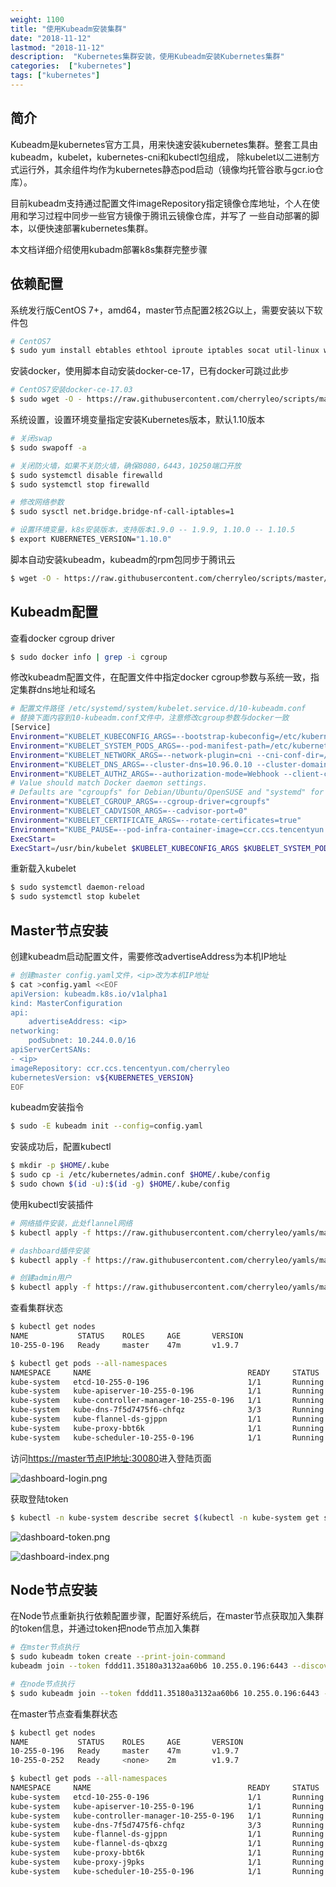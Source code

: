 ```yaml
---
weight: 1100
title: "使用Kubeadm安装集群"
date: "2018-11-12"
lastmod: "2018-11-12"
description:  "Kubernetes集群安装，使用Kubeadm安装Kubernetes集群"
categories:  ["kubernetes"]
tags: ["kubernetes"]
---
```


## 简介

Kubeadm是kubernetes官方工具，用来快速安装kubernetes集群。整套工具由kubeadm，kubelet，kubernetes-cni和kubectl包组成，
除kubelet以二进制方式运行外，其余组件均作为kubernetes静态pod启动（镜像均托管谷歌与gcr.io仓库）。

目前kubeadm支持通过配置文件imageRepository指定镜像仓库地址，个人在使用和学习过程中同步一些官方镜像于腾讯云镜像仓库，并写了
一些自动部署的脚本，以便快速部署kubernetes集群。

本文档详细介绍使用kubadm部署k8s集群完整步骤

## 依赖配置

系统发行版CentOS 7+，amd64，master节点配置2核2G以上，需要安装以下软件包

```bash
# CentOS7
$ sudo yum install ebtables ethtool iproute iptables socat util-linux wget -y
```

安装docker，使用脚本自动安装docker-ce-17，已有docker可跳过此步

```bash
# CentOS7安装docker-ce-17.03
$ sudo wget -O - https://raw.githubusercontent.com/cherryleo/scripts/master/centos7-install-docker.sh | sudo sh
```

系统设置，设置环境变量指定安装Kubernetes版本，默认1.10版本

```bash
# 关闭swap
$ sudo swapoff -a

# 关闭防火墙，如果不关防火墙，确保8080，6443，10250端口开放
$ sudo systemctl disable firewalld
$ sudo systemctl stop firewalld

# 修改网络参数
$ sudo sysctl net.bridge.bridge-nf-call-iptables=1

# 设置环境变量，k8s安装版本，支持版本1.9.0 -- 1.9.9, 1.10.0 -- 1.10.5
$ export KUBERNETES_VERSION="1.10.0"
```

脚本自动安装kubeadm，kubeadm的rpm包同步于腾讯云

```bash
$ wget -O - https://raw.githubusercontent.com/cherryleo/scripts/master/install-k8s-packages.sh | sudo -E bash
```

## Kubeadm配置

查看docker cgroup driver

```bash
$ sudo docker info | grep -i cgroup
```

修改kubeadm配置文件，在配置文件中指定docker cgroup参数与系统一致，指定集群dns地址和域名

```bash
# 配置文件路径 /etc/systemd/system/kubelet.service.d/10-kubeadm.conf
# 替换下面内容到10-kubeadm.conf文件中，注意修改cgroup参数与docker一致
[Service]
Environment="KUBELET_KUBECONFIG_ARGS=--bootstrap-kubeconfig=/etc/kubernetes/bootstrap-kubelet.conf --kubeconfig=/etc/kubernetes/kubelet.conf"
Environment="KUBELET_SYSTEM_PODS_ARGS=--pod-manifest-path=/etc/kubernetes/manifests --allow-privileged=true"
Environment="KUBELET_NETWORK_ARGS=--network-plugin=cni --cni-conf-dir=/etc/cni/net.d --cni-bin-dir=/opt/cni/bin"
Environment="KUBELET_DNS_ARGS=--cluster-dns=10.96.0.10 --cluster-domain=cluster.local"
Environment="KUBELET_AUTHZ_ARGS=--authorization-mode=Webhook --client-ca-file=/etc/kubernetes/pki/ca.crt"
# Value should match Docker daemon settings.
# Defaults are "cgroupfs" for Debian/Ubuntu/OpenSUSE and "systemd" for Fedora/CentOS/RHEL
Environment="KUBELET_CGROUP_ARGS=--cgroup-driver=cgroupfs"
Environment="KUBELET_CADVISOR_ARGS=--cadvisor-port=0"
Environment="KUBELET_CERTIFICATE_ARGS=--rotate-certificates=true"
Environment="KUBE_PAUSE=--pod-infra-container-image=ccr.ccs.tencentyun.com/cherryleo/pause-amd64:3.0"
ExecStart=
ExecStart=/usr/bin/kubelet $KUBELET_KUBECONFIG_ARGS $KUBELET_SYSTEM_PODS_ARGS $KUBELET_NETWORK_ARGS $KUBELET_DNS_ARGS $KUBELET_AUTHZ_ARGS $KUBELET_CGROUP_ARGS $KUBELET_CADVISOR_ARGS $KUBELET_CERTIFICATE_ARGS $KUBE_PAUSE $KUBELET_EXTRA_ARGS
```

重新载入kubelet 

```bash
$ sudo systemctl daemon-reload
$ sudo systemctl stop kubelet
```

## Master节点安装

创建kubeadm启动配置文件，需要修改advertiseAddress为本机IP地址

```bash
# 创建master config.yaml文件，<ip>改为本机IP地址
$ cat >config.yaml <<EOF
apiVersion: kubeadm.k8s.io/v1alpha1
kind: MasterConfiguration
api:
    advertiseAddress: <ip>
networking:
    podSubnet: 10.244.0.0/16
apiServerCertSANs:
- <ip>
imageRepository: ccr.ccs.tencentyun.com/cherryleo
kubernetesVersion: v${KUBERNETES_VERSION}
EOF
```

kubeadm安装指令

```bash
$ sudo -E kubeadm init --config=config.yaml
```

安装成功后，配置kubectl

```bash
$ mkdir -p $HOME/.kube
$ sudo cp -i /etc/kubernetes/admin.conf $HOME/.kube/config
$ sudo chown $(id -u):$(id -g) $HOME/.kube/config
```

使用kubectl安装插件

```bash
# 网络插件安装，此处flannel网络
$ kubectl apply -f https://raw.githubusercontent.com/cherryleo/yamls/master/k8s-flannel/flannel.yaml

# dashboard插件安装
$ kubectl apply -f https://raw.githubusercontent.com/cherryleo/yamls/master/k8s-dashboard/kubernetes-dashboard.yaml

# 创建admin用户
$ kubectl apply -f https://raw.githubusercontent.com/cherryleo/yamls/master/k8s-dashboard/admin-user.yaml
```

查看集群状态

```bash
$ kubectl get nodes
NAME           STATUS    ROLES     AGE       VERSION
10-255-0-196   Ready     master    47m       v1.9.7

$ kubectl get pods --all-namespaces
NAMESPACE     NAME                                   READY     STATUS    RESTARTS   AGE
kube-system   etcd-10-255-0-196                      1/1       Running   0          15m
kube-system   kube-apiserver-10-255-0-196            1/1       Running   0          15m
kube-system   kube-controller-manager-10-255-0-196   1/1       Running   0          15m
kube-system   kube-dns-7f5d7475f6-chfqz              3/3       Running   0          15m
kube-system   kube-flannel-ds-gjppn                  1/1       Running   0          10m
kube-system   kube-proxy-bbt6k                       1/1       Running   0          15m
kube-system   kube-scheduler-10-255-0-196            1/1       Running   0          15m
```

访问[https://master节点IP地址:30080](https://master节点IP地址:30080)进入登陆页面   

![dashboard-login.png](/kubernetes/dashboard-login.png)

获取登陆token
```bash
$ kubectl -n kube-system describe secret $(kubectl -n kube-system get secret | grep admin-user | awk '{print $1}')
```

![dashboard-token.png](/kubernetes/dashboard-token.png)

![dashboard-index.png](/kubernetes/dashboard-index.png)

## Node节点安装

在Node节点重新执行依赖配置步骤，配置好系统后，在master节点获取加入集群的token信息，并通过token把node节点加入集群

```bash
# 在mster节点执行
$ sudo kubeadm token create --print-join-command
kubeadm join --token fddd11.35180a3132aa60b6 10.255.0.196:6443 --discovery-token-ca-cert-hash sha256:3c88d7639604c94304274bfe741e70039909c63da4c9db30229e987d7f443f34

# 在node节点执行
$ sudo kubeadm join --token fddd11.35180a3132aa60b6 10.255.0.196:6443 --discovery-token-ca-cert-hash sha256:3c88d7639604c94304274bfe741e70039909c63da4c9db30229e987d7f443f34
```

在master节点查看集群状态

```bash
$ kubectl get nodes
NAME           STATUS    ROLES     AGE       VERSION
10-255-0-196   Ready     master    47m       v1.9.7
10-255-0-252   Ready     <none>    2m        v1.9.7

$ kubectl get pods --all-namespaces
NAMESPACE     NAME                                   READY     STATUS    RESTARTS   AGE
kube-system   etcd-10-255-0-196                      1/1       Running   0          47m
kube-system   kube-apiserver-10-255-0-196            1/1       Running   0          46m
kube-system   kube-controller-manager-10-255-0-196   1/1       Running   0          47m
kube-system   kube-dns-7f5d7475f6-chfqz              3/3       Running   0          47m
kube-system   kube-flannel-ds-gjppn                  1/1       Running   0          42m
kube-system   kube-flannel-ds-qbxzg                  1/1       Running   2          2m
kube-system   kube-proxy-bbt6k                       1/1       Running   0          47m
kube-system   kube-proxy-j9pks                       1/1       Running   0          2m
kube-system   kube-scheduler-10-255-0-196            1/1       Running   0          47m
```
